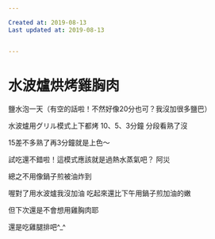 ```yaml
---

Created at: 2019-08-13
Last updated at: 2019-08-13


---
```


# 水波爐烘烤雞胸肉


鹽水泡一天（有空的話啦！不然好像20分也可？我沒加很多鹽巴）

水波爐用グリル模式上下都烤
10、5、3分鐘
分段看熟了沒

15差不多熟了再3分鐘就是上色～

試吃還不錯啦！這模式應該就是過熱水蒸氣吧？
阿災

總之不用像鍋子煎被油炸到

喔對了用水波爐我沒加油
吃起來還比下午用鍋子煎加油的嫩

但下次還是不會想用雞胸肉耶

還是吃雞腿排吧^\_^

